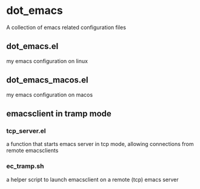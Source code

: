 # dot_emacs
A collection of emacs related configuration files

## dot_emacs.el
my emacs configuration on linux

## dot_emacs_macos.el
my emacs configuration on macos

## emacsclient in tramp mode
### tcp_server.el
a function that starts emacs server in tcp mode, allowing connections from remote emacsclients

### ec_tramp.sh
a helper script to launch emacsclient on a remote (tcp) emacs server
